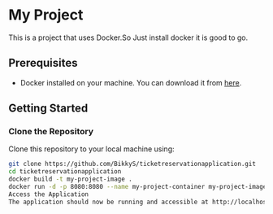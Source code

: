 # My Project

This is a project that uses Docker.So Just install docker it is good to go.

## Prerequisites
- Docker installed on your machine. You can download it from [here](https://www.docker.com/get-started).

## Getting Started

### Clone the Repository
Clone this repository to your local machine using:
```bash
git clone https://github.com/BikkyS/ticketreservationapplication.git
cd ticketreservationapplication
docker build -t my-project-image .
docker run -d -p 8080:8080 --name my-project-container my-project-image
Access the Application
The application should now be running and accessible at http://localhost:8080.





